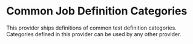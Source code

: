 Common Job Definition Categories
================================

This provider ships definitions of common test definition categories.
Categories defined in this provider can be used by any other provider.
